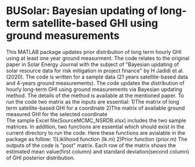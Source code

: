 # BUSolar: Bayesian updating of long-term satellite-based GHI using ground measurements
This MATLAB package updates prior distribution of long term hourly GHI using at least one year ground measurment. The code relates to the original paper in Solar Energy Journal with the subject of "Bayesian updating of solar resource data for risk mitigation in project finance" by H Jadidi et al.(2020).
The code is written for a sample data (21 years satellite-based data and 4-years ground measurements). The code updates the distribution of hourly long-term GHI using ground measurements via Bayesian updating method. The details of the method is available at the mentioned paper. 
To run the code two matrix as the inputs are essential:
1)The matrix of long term satellite-based GHI for a coordinate 
2)The matrix of available ground measured GHI for the selected coordinate  
The sample Excel file(SourceMCMC_NSRDB.xlsx) includes the two sample matrices.
In addition, two functions are essential which should exist in the current directory to run the code. Here these functions are avialable in the package as follow:
1)Liklihood function (lk.m) 
2)Prior function (prior.m)
The outputs of the code is "post" matrix. Each row of the matrix shows the estimated mean value(first column) and standard deviation(second column) of GHI posterior distribution.
